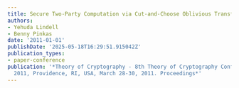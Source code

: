 ```yaml
---
title: Secure Two-Party Computation via Cut-and-Choose Oblivious Transfer
authors:
- Yehuda Lindell
- Benny Pinkas
date: '2011-01-01'
publishDate: '2025-05-18T16:29:51.915042Z'
publication_types:
- paper-conference
publication: '*Theory of Cryptography - 8th Theory of Cryptography Conference, TCC
  2011, Providence, RI, USA, March 28-30, 2011. Proceedings*'
---
```

